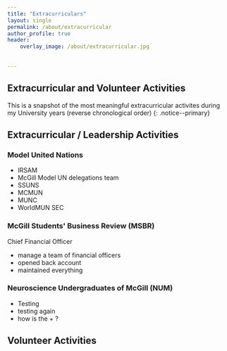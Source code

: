 ```yaml
---
title: "Extracurriculars"
layout: single
permalink: /about/extracurricular
author_profile: true
header:
    overlay_image: /about/extracurricular.jpg
    
    
---
```


## Extracurricular and Volunteer Activities 

<!--
    (last year) 
    MSBR (finance)
    NUM
    focus group for TLS 
    drivesafe 
    Model UN (for everything)
    ACIIC , McGill Investment Club 
    McGill Delegation Team for Model UN
    
    Third Year
    drivesafe 
    McGill Robotics 
    MEDLIFE 
    
    Second Year
    McGill Robotics 
    IRSAM member 
    making waves, SUS peer tutors 
    First Year
    RVC President 
    Making Waves 
    Lifeguard / Aquatic Instructor 
    DECA 

-->

This is a snapshot of the most meaningful extracurricular activites during my University years (reverse chronological order)
{: .notice--primary}

## Extracurricular / Leadership Activities 

### Model United Nations 
  * IRSAM 
  * McGill Model UN delegations team
  * SSUNS 
  * MCMUN
  * MUNC 
  * WorldMUN SEC 
  
### McGill Students' Business Review (MSBR)
Chief Financial Officer
 - manage a team of financial officers
 - opened back account 
 - maintained everything 
 
### Neuroscience Undergraduates of McGill (NUM)
  + Testing 
  + testing again 
  + how is the + ? 
  
## Volunteer Activities
